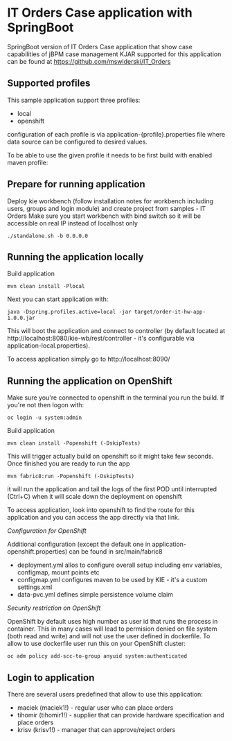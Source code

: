 IT Orders Case application with SpringBoot
========================================

SpringBoot version of IT Orders Case application that show case capabilities of jBPM case management
KJAR supported for this application can be found at https://github.com/mswiderski/IT_Orders

Supported profiles
------------------------------

This sample application support three profiles:

- local
- openshift

configuration of each profile is via application-{profile}.properties file where data source can be configured to desired values.

To be able to use the given profile it needs to be first build with enabled maven profile:

Prepare for running application
-------------------------------

Deploy kie workbench (follow installation notes for workbench including users, groups and login module) and create project from samples - IT Orders
Make sure you start workbench with bind switch so it will be accessible on real IP instead of localhost only

```
./standalone.sh -b 0.0.0.0
```


Running the application locally
------------------------------

Build application

```
mvn clean install -Plocal
```

Next you can start application with:

```
java -Dspring.profiles.active=local -jar target/order-it-hw-app-1.0.0.jar
```

This will boot the application and connect to controller (by default located at http://localhost:8080/kie-wb/rest/controller - it's
 configurable via application-local.properties).

To access application simply go to http://localhost:8090/

Running the application on OpenShift
------------------------------

Make sure you're connected to openshift in the terminal you run the build. If you're not then logon with:

```
oc login -u system:admin
```

Build application

```
mvn clean install -Popenshift (-DskipTests)
```
This will trigger actually build on openshift so it might take few seconds. Once finished you are ready to run the app

```
mvn fabric8:run -Popenshift (-DskipTests)
```

it will run the application and tail the logs of the first POD until interrupted (Ctrl+C) when it will scale down the deployment on openshift

To access application, look into openshift to find the route for this application and you can access the app directly via that link.

*Configuration for OpenShift*

Additional configuration (except the default one in application-openshift.properties) can be found in src/main/fabric8
- deployment.yml allos to configure overall setup including env variables, configmap, mount points etc
- configmap.yml configures maven to be used by KIE - it's a custom settings.xml
- data-pvc.yml defines simple persistence volume claim


*Security restriction on OpenShift*

OpenShift by default uses high number as user id that runs the process in container. This in many cases will lead to permision denied on file system (both read and write) and will not use the user defined in dockerfile. To allow to use dockerfile user run this on your OpenShift cluster:

```
oc adm policy add-scc-to-group anyuid system:authenticated
```



Login to application
------------------------------

There are several users predefined that allow to use this application:
- maciek (maciek1!) - regular user who can place orders
- tihomir (tihomir1!) - supplier that can provide hardware specification and place orders
- krisv (krisv1!) - manager that can approve/reject orders
